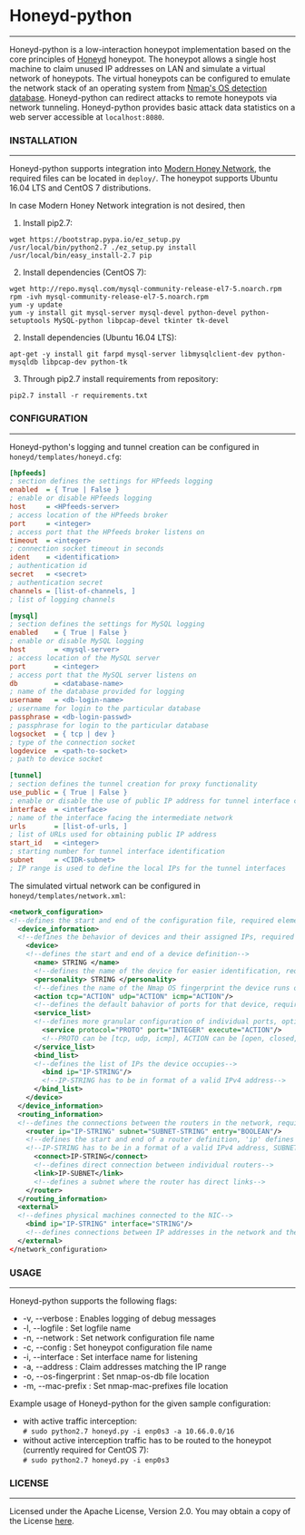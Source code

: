 # Honeyd-python
---

Honeyd-python is a low-interaction honeypot implementation based on the core principles of [Honeyd](http://www.honeyd.org/) honeypot. The honeypot allows a single host machine to claim unused IP addresses on LAN and simulate a virtual network of honeypots. The virtual honeypots can be configured to emulate the network stack of an operating system from [Nmap's OS detection database](https://nmap.org/book/nmap-os-db.html). Honeyd-python can redirect attacks to remote honeypots via network tunneling. Honeyd-python provides basic attack data statistics on a web server accessible at ``localhost:8080``.

### INSTALLATION
---

Honeyd-python supports integration into [Modern Honey Network](https://github.com/threatstream/mhn), the required files can be located in ``deploy/``. The honeypot supports Ubuntu 16.04 LTS and CentOS 7 distributions.

In case Modern Honey Network integration is not desired, then
1. Install pip2.7:
```
wget https://bootstrap.pypa.io/ez_setup.py
/usr/local/bin/python2.7 ./ez_setup.py install
/usr/local/bin/easy_install-2.7 pip
```
2. Install dependencies (CentOS 7):
```
wget http://repo.mysql.com/mysql-community-release-el7-5.noarch.rpm
rpm -ivh mysql-community-release-el7-5.noarch.rpm
yum -y update
yum -y install git mysql-server mysql-devel python-devel python-setuptools MySQL-python libpcap-devel tkinter tk-devel
```
2. Install dependencies (Ubuntu 16.04 LTS):
```
apt-get -y install git farpd mysql-server libmysqlclient-dev python-mysqldb libpcap-dev python-tk
```
3. Through pip2.7 install requirements from repository:
```
pip2.7 install -r requirements.txt
```

### CONFIGURATION
---
Honeyd-python's logging and tunnel creation can be configured in ``honeyd/templates/honeyd.cfg``:
```ini
[hpfeeds]
; section defines the settings for HPfeeds logging
enabled  = { True | False }
; enable or disable HPfeeds logging
host     = <HPfeeds-server>
; access location of the HPfeeds broker
port     = <integer>
; access port that the HPfeeds broker listens on
timeout  = <integer>
; connection socket timeout in seconds
ident    = <identification>
; authentication id
secret   = <secret>
; authentication secret
channels = [list-of-channels, ]
; list of logging channels

[mysql]
; section defines the settings for MySQL logging
enabled    = { True | False }
; enable or disable MySQL logging
host       = <mysql-server>
; access location of the MySQL server
port       = <integer>
; access port that the MySQL server listens on
db         = <database-name>
; name of the database provided for logging
username   = <db-login-name>
; username for login to the particular database
passphrase = <db-login-passwd>
; passphrase for login to the particular database
logsocket  = { tcp | dev }
; type of the connection socket
logdevice  = <path-to-socket>
; path to device socket

[tunnel]
; section defines the tunnel creation for proxy functionality
use_public = { True | False }
; enable or disable the use of public IP address for tunnel interface creation
interface  = <interface>
; name of the interface facing the intermediate network
urls       = [list-of-urls, ]
; list of URLs used for obtaining public IP address
start_id   = <integer>
; starting number for tunnel interface identification
subnet     = <CIDR-subnet>
; IP range is used to define the local IPs for the tunnel interfaces
```

The simulated virtual network can be configured in ``honeyd/templates/network.xml``:
```xml
<network_configuration>
<!--defines the start and end of the configuration file, required element-->
  <device_information>
  <!--defines the behavior of devices and their assigned IPs, required element, can be empty-->
    <device>
    <!--defines the start and end of a device definition-->
      <name> STRING </name>
      <!--defines the name of the device for easier identification, required element-->
      <personality> STRING </personality>
      <!--defines the name of the Nmap OS fingerprint the device runs on, required element, STRING has to be an exact match-->
      <action tcp="ACTION" udp="ACTION" icmp="ACTION"/>
      <!--defines the default bahavior of ports for that device, required element, ACTION can be [open, closed, filtered, block, proxy <ip>:{gre|ipip}]-->
      <service_list>
      <!--defines more granular configuration of individual ports, optional element-->
        <service protocol="PROTO" port="INTEGER" execute="ACTION"/>
        <!--PROTO can be [tcp, udp, icmp], ACTION can be [open, closed, filtered, bloxk, proxy <ip>:{gre|ipip}, SCRIPT], SCRIPT can be any command or script that can be invoked from shell-->
      </service_list>
      <bind_list>
      <!--defines the list of IPs the device occupies-->
        <bind ip="IP-STRING"/>
        <!--IP-STRING has to be in format of a valid IPv4 address-->
      </bind_list>
    </device>
  </device_information>
  <routing_information>
  <!--defines the connections between the routers in the network, required element, can be empty-->
    <router ip="IP-STRING" subnet="SUBNET-STRING" entry="BOOLEAN"/>
    <!--defines the start and end of a router definition, 'ip' defines the address of the router, 'subnet' defines the address range the router can possibly reach, 'entry' defines the role of the router-->
    <!--IP-STRING has to be in a format of a valid IPv4 address, SUBNET-STRING has to be in a format of a valid CIDR subnet notation-->
      <connect>IP-STRING</connect>
      <!--defines direct connection between individual routers-->
      <link>IP-SUBNET</link>
      <!--defines a subnet where the router has direct links-->
    </router>
  </routing_information>
  <external>
  <!--defines physical machines connected to the NIC-->
    <bind ip="IP-STRING" interface="STRING"/>
    <!--defines connections between IP addresses in the network and the NIC interfaces-->
  </external>
</network_configuration>
```

### USAGE
---

Honeyd-python supports the following flags:
* -v, --verbose : Enables logging of debug messages
* -l, --logfile : Set logfile name
* -n, --network : Set network configuration file name
* -c, --config : Set honeypot configuration file name
* -i, --interface : Set interface name for listening
* -a, --address : Claim addresses matching the IP range
* -o, --os-fingerprint : Set nmap-os-db file location
* -m, --mac-prefix : Set nmap-mac-prefixes file location

Example usage of Honeyd-python for the given sample configuration:
* with active traffic interception:  
``# sudo python2.7 honeyd.py -i enp0s3 -a 10.66.0.0/16``
* without active interception traffic has to be routed to the honeypot (currently required for CentOS 7):  
``# sudo python2.7 honeyd.py -i enp0s3``

### LICENSE
---
Licensed under the Apache License, Version 2.0. You may obtain a copy of the License [here](http://www.apache.org/licenses/LICENSE-2.0).